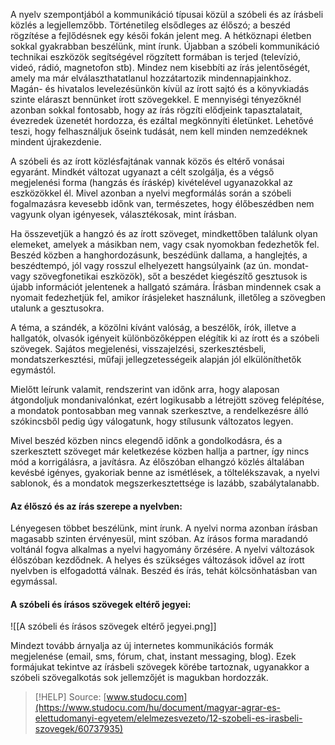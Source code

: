 A nyelv szempontjából a kommunikáció típusai közül a szóbeli és az írásbeli közlés a legjellemzőbb. Történetileg elsődleges az élőszó; a beszéd rögzítése a fejlődésnek egy késői fokán jelent meg. A hétköznapi életben sokkal gyakrabban beszélünk, mint írunk. Újabban a szóbeli kommunikáció technikai eszközök segítségével rögzített formában is terjed (televízió, videó, rádió, magnetofon stb). Mindez nem kisebbíti az írás jelentőségét, amely ma már elválaszthatatlanul hozzátartozik mindennapjainkhoz. Magán- és hivatalos levelezésünkön kívül az írott sajtó és a könyvkiadás szinte eláraszt bennünket írott szövegekkel. E mennyiségi tényezőknél azonban sokkal fontosabb, hogy az írás rögzíti elődjeink tapasztalatait, évezredek üzenetét hordozza, és ezáltal megkönnyíti életünket. Lehetővé teszi, hogy felhasználjuk őseink tudását, nem kell minden nemzedéknek mindent újrakezdenie.

A szóbeli és az írott közlésfajtának vannak közös és eltérő vonásai egyaránt. Mindkét változat ugyanazt a célt szolgálja, és a végső megjelenési forma (hangzás és íráskép) kivételével ugyanazokkal az eszközökkel él. Mivel azonban a nyelvi megformálás során a szóbeli fogalmazásra kevesebb időnk van, természetes, hogy élőbeszédben nem vagyunk olyan igényesek, választékosak, mint írásban.

Ha összevetjük a hangzó és az írott szöveget, mindkettőben találunk olyan elemeket, amelyek a másikban nem, vagy csak nyomokban fedezhetők fel. Beszéd közben a hanghordozásunk, beszédünk dallama, a hanglejtés, a beszédtempó, jól vagy rosszul elhelyezett hangsúlyaink (az ún. mondat- vagy szövegfonetikai eszközök), sőt a beszédet kiegészítő gesztusok is újabb információt jelentenek a hallgató számára. Írásban mindennek csak a nyomait fedezhetjük fel, amikor írásjeleket használunk, illetőleg a szövegben utalunk a gesztusokra.

A téma, a szándék, a közölni kívánt valóság, a beszélők, írók, illetve a hallgatók, olvasók igényeit különbözőképpen elégítik ki az írott és a szóbeli szövegek. Sajátos megjelenési, visszajelzési, szerkesztésbeli, mondatszerkesztési, műfaji jellegzetességeik alapján jól elkülöníthetők egymástól.

Mielőtt leírunk valamit, rendszerint van időnk arra, hogy alaposan átgondoljuk mondanivalónkat, ezért logikusabb a létrejött szöveg felépítése, a mondatok pontosabban meg vannak szerkesztve, a rendelkezésre álló szókincsből pedig úgy válogatunk, hogy stílusunk változatos legyen.

Mivel beszéd közben nincs elegendő időnk a gondolkodásra, és a szerkesztett szöveget már keletkezése közben hallja a partner, így nincs mód a korrigálásra, a javításra. Az élőszóban elhangzó közlés általában kevésbé igényes, gyakoriak benne az ismétlések, a töltelékszavak, a nyelvi sablonok, és a mondatok megszerkesztettsége is lazább, szabálytalanabb.

#### Az élőszó és az írás szerepe a nyelvben:

Lényegesen többet beszélünk, mint írunk. A nyelvi norma azonban írásban magasabb szinten érvényesül, mint szóban. Az írásos forma maradandó voltánál fogva alkalmas a nyelvi hagyomány őrzésére. A nyelvi változások élőszóban kezdődnek. A helyes és szükséges változások idővel az írott nyelvben is elfogadottá válnak. Beszéd és írás, tehát kölcsönhatásban van egymással.

#### A szóbeli és írásos szövegek eltérő jegyei:

![[A szóbeli és írásos szövegek eltérő jegyei.png]]

Mindezt tovább árnyalja az új internetes kommunikációs formák megjelenése (email, sms, 
fórum, chat, instant messaging, blog). Ezek formájukat tekintve az írásbeli szövegek körébe tartoznak, ugyanakkor a szóbeli szövegalkotás sok jellemzőjét is magukban hordozzák.

> [!HELP] Source: [www.studocu.com](https://www.studocu.com/hu/document/magyar-agrar-es-elettudomanyi-egyetem/elelmezesvezeto/12-szobeli-es-irasbeli-szovegek/60737935)
